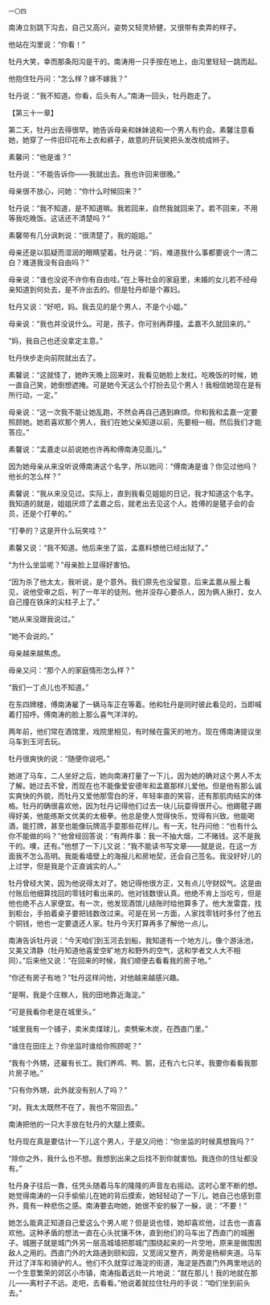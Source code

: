     一〇四 

   南涛立刻跳下沟去，自己又高兴，姿势又轻灵矫健，又很带有卖弄的样子。

   他站在沟里说：“你看！”

   牡丹大笑，幸而那条阳沟是干的。南涛用一只手按在地上，由沟里轻轻一跳而起。

   他抱住牡丹问：“怎么样？嫁不嫁我？”

   牡丹说：“我不知道。你看，后头有人。”南涛一回头，牡丹跑走了。

   【第三十一章】

   第二天，牡丹出去得很早。她告诉母亲和妹妹说和一个男人有约会。素馨注意看她，她穿了一件旧印花布上衣和裤子，故意的开玩笑把头发改梳成辫子。

   素馨问：“他是谁？”

   牡丹说：“不能告诉你——我就出去。我也许回来很晚。”

   母亲很不放心，问她：“你什么时候回来？”

   牡丹说：“我不知道，是不知道嘛。我若回来，自然我就回来了。若不回来，不用等我吃晚饭。这话还不清楚吗？”

   素馨带有几分讽刺说：“很清楚了，我的姐姐。”

   母亲还是以狐疑而湿润的眼睛望着。牡丹说：“妈，难道我什么事都要说个一清二白？难道我没有自由吗？”

   母亲说：“谁也没说不许你有自由哇。”在上等社会的家庭里，未婚的女儿若不经母亲知道到何处去，是不许出去的。但是牡丹却是个寡妇。

   牡丹又说：“好吧，妈。我去见的是个男人，不是个小姐。”

   母亲说：“我也并没说什么。可是，孩子，你可别再莽撞。孟嘉不久就回来的。”

   “妈，我自己也还没拿定主意。”

   牡丹快步走向前院就出去了。

   素馨说：“这就怪了，她昨天晚上回来时，我看见她脸上发红。吃晚饭的时候，她一直自己笑，她倒想遮掩。可是她今天这么个打扮去见个男人！我相信她现在是有所行动，一定。”

   母亲说：“这一次我不能让她乱跑，不然会再自己遇到麻烦。你和我和孟嘉一定要照顾她。她若喜欢那个男人，我们在她父亲知道以前，先要相一相，然后我们才能答应。”

   素馨说：“孟嘉走以前说她也许再和傅南涛见面儿。”

   因为她母亲从来没听说傅南涛这个名字，所以她问：“傅南涛是谁？你见过他吗？他长的怎么样？”

   素馨说：“我从来没见过。实际上，直到我看见姐姐的日记，我才知道这个名字。我知道的就是，姐姐厌烦了孟嘉之后，就老出去见这个人。姓傅的是毽子会的会员，还是个打拳的。”

   “打拳的？这是开什么玩笑哇？”

   素馨又说：“我不知道。他后来坐了监，孟嘉料想他已经出狱了。”

   “为什么坐监呢？”母亲脸上显得好害怕。

   “因为杀了他太太，我听说，是个意外。我们原先也没留意，后来孟嘉从报上看见，说他受审之后，判了一年半的徒刑。他并没存心要杀人，因为俩人揪打，女人自己撞在铁床的尖柱子上了。”

   “她从来没跟我说过。”

   “她不会说的。”

   母亲越来越焦虑。

   母亲又问：“那个人的家庭情形怎么样？”

   “我们一丁点儿也不知道。”

   在东四牌楼，傅南涛雇了一辆马车正在等着。他和牡丹是同时彼此看见的，当即喊着打招呼。傅南涛的脸上那么喜气洋洋的。

   两年前，他们常在酒馆里，戏院里相见，有时候在露天的地方。现在傅南涛提议坐马车到玉河去玩。

   牡丹很爽快的说：“随便你说吧。”

   她进了马车，二人坐好之后，她向南涛打量了一下儿，因为她的确对这个男人不太了解。她过去不曾，而现在也不能像爱安德年和孟嘉那样儿爱他。但是他有那么诚实爽快的外貌，而牡丹又爱他那雪白的牙，年轻率直的笑容，还有那肌肉结实的体格。牡丹的确很喜欢他，因为牡丹记得他们过去一块儿玩耍得很开心。他踢毽子踢得好美，他能练斯文优美的太极拳。他总是使人觉得快乐，觉得有兴致。他能喝酒，能打牌，甚至也能像玩牌高手耍那些花样儿。有一天，牡丹问他：“也有什么你不能做的吗？”他曾经回答说：“有两件事：我一不抽大烟，二不赌钱。这不是我干的。噢，还有。”他想了一下儿又说：“我不能读书写文章——就是说，在这一方面我不怎么高明。我能看墙壁上的海报儿和房地契，还会自己签名。我没好好儿的上过学，但是我是个正直诚实的人。”

   牡丹曾经大笑，因为他说得太对了。她记得他很方正，又有点儿守财奴气。这是由付账后他细算找回的零钱时看出来的。他对钱数很认真。他绝不肯上当吃亏，但是他也绝不占人家便宜。有一次，他发现酒馆儿结账时给他算多了。他大发雷霆，找到柜台，手拍着桌子要把钱数改过来。可是在另一方面，人家找零钱时多付了他五个铜钱，他也一定要退还人家。牡丹今天打算再多了解他一点儿。

   南涛告诉牡丹说：“今天咱们到玉河去划船，我知道有一个地方儿，像个游泳池，又美又清静（牡丹知道他喜爱空旷地方和野外的空气，这和学者文人大不相同）。”后来他又说：“在回来的时候，我们顺便去看看我的房子地。”

   “你还有房子有地？”牡丹这样问他，对他越来越感兴趣。

   “是啊，我是个庄稼人，我的田地靠近海淀。”

   “可是我看你老是在城里头。”

   “城里我有一个铺子，卖米卖煤球儿，卖劈柴木炭，在西直门里。”

   “谁住在田庄上？你坐监时谁给你照顾呢？”

   “我有个外甥，还雇有长工。我们养鸡、鸭、鹅，还有六七只羊。我要你看看我那片房子地。”

   “只有你外甥，此外就没有别人了吗？”

   “对。我太太既然不在了，我也不常回去。”

   南涛把他的一只大手放在牡丹的大腿上摸索。

   牡丹现在真是要估计一下儿这个男人，于是又问他：“你坐监的时候真想我吗？”

   “除你之外，我什么也不想。我想到出来之后找不到你就害怕。我连你的住址都没有。”

   牡丹身子往后一靠，任凭头随着马车的隆隆的声音左右摇动。这时心里不断的想。她觉得南涛的一只手偷偷儿在她的背后摸索，她轻轻动了一下儿。她自己也感到意外，竟有一种悲伤之感。南涛要去吻她，她很不安的躲了一躲，说：“不要！”

   她怎么能真正知道自己爱这么个男人呢？但是说也怪，她却喜欢他，过去也一直喜欢他。这种矛盾的想法一直在心头扰攘不休，直到他们的马车出了西直门的城圈子。城圈子就是城门外另一层高城墙把那城门围绕起来的一片空地，原来是做围困敌人之用的。西直门外的大路通到颐和园，又宽阔又整齐，两旁是杨柳夹道。马车开过了洋车和骑驴的人。他们不久就穿过海淀的街道，海淀是西直门外两里地远的一个生意繁荣的郊区小市镇，南涛指着远处一片地说：“就在那儿！我的地就在那儿——离村子不远。走吧，去看看。”他说着就拉住牡丹的手说：“咱们坐到前头去。”

